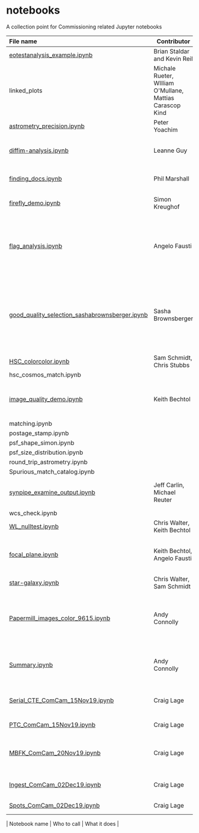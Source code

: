 # notebooks
A collection point for Commissioning related Jupyter notebooks


|File name     | Contributor     |Description      | 
|:--------------|-----------------|------------------|
| [eotestanalysis_example.ipynb](eotestanalysis_example.ipynb) | Brian Staldar and Kevin Reil | First try at PTC analysis |
|linked_plots| Michale Rueter, WIlliam O'Mullane, Mattias Carascop Kind|Contains notebooks using bokeh and holoviews including selection leading to a dynamic histogram|
| [astrometry_precision.ipynb](astrometry_precision.ipynb) | Peter Yoachim | estimate final survey astrometry precision |
| [diffim-analysis.ipynb](diffim-analysis.ipynb)|Leanne Guy        |This notebook pulls two images, makes a differnce inage and displays it in firefly.| 
| [finding_docs.ipynb](finding_docs.ipynb) | Phil Marshall | Cheat sheet for finding docs, plus how to use the `whereis` function. |
|[firefly_demo.ipynb](firefly_demo.ipynb)| Simon Kreughof | Shows you how to connect to firefly and show an image from an notebook|
| [flag_analysis.ipynb](flag_analysis.ipynb) | Angelo Fausti | Read a couple of patches from HSC reprocessing on HSC-I and HSC-Y filters, compute the fraction of objects rejected by each quality flag and plot them to find spatial patterns in the data |
| [good_quality_selection_sashabrownsberger.ipynb](good_quality_selection_sashabrownsberger.ipynb) | Sasha Brownsberger | Trims objects in user selected coadds based on user choice of flags for all of a user specified set of filters. Optionally, further trims based on object appearing as a star/galaxy.  Returns set of astropy tables. Should be merged with flag_analysis.ipynb. |
|[HSC_colorcolor.ipynb](HSC_colorcolor.ipynb)| Sam Schmidt, Chris Stubbs| Grabs grizy mags and errors in a single tract, plots colcol|
|hsc_cosmos_match.ipynb|||
| [image_quality_demo.ipynb](image_quality_demo.ipynb) | Keith Bechtol | Shows how to compute several image quality metrics (PSF model, galaxy shapes, ellipticities) and visualize results |
|matching.ipynb||
|postage_stamp.ipynb||
|psf_shape_simon.ipynb||
|psf_size_distribution.ipynb||
|round_trip_astrometry.ipynb||
|Spurious_match_catalog.ipynb||
| [synpipe_examine_output.ipynb](synpipe_examine_output.ipynb) | Jeff Carlin, Michael Reuter | Beginning exploration of completeness as a function of magnitude using SynPipe outputs |
|wcs_check.ipynb||
| [WL_nulltest.ipynb](WL_nulltest.ipynb) | Chris Walter, Keith Bechtol | Null Tests for WL |
| [focal_plane.ipynb](focal_plane.ipynb) | Keith Bechtol, Angelo Fausti | Computing and visualizing performance metrics as a function of focal plane position for a set of individual visits |
| [star-galaxy.ipynb](star-galaxy.ipynb) | Chris Walter, Sam Schmidt | Star Galaxy Seperation |
| [Papermill_images_color_9615.ipynb](Papermill_images_color_9615.ipynb) | Andy Connolly | Using papermill to set parameters within a notebook from the commandline and then run it to generate a new output notebook that has been run with those parameters |
| [Summary.ipynb](Summary.ipynb) | Andy Connolly | Using papermill to create a summary of many runs of a notebook and any output figures or metric values that might have been generated |
| [Serial_CTE_ComCam_15Nov19.ipynb](Serial_CTE_ComCam_15Nov19.ipynb) | Craig Lage | Calculating Serial CTI using EPER method on ComCam CCDs.  My own code, not based on DM stack |
| [PTC_ComCam_15Nov19.ipynb](PTC_ComCam_15Nov19.ipynb) | Craig Lage | Running ptc.py from cp_pipe on ComCam CCDs |
| [MBFK_ComCam_20Nov19.ipynb](MBFK_ComCam_20Nov19.ipynb) | Craig Lage | Generate and plot BF kernels from makeBrighterFatterKernel.py in cp_pipe on ComCam CCDs |
| [Ingest_ComCam_02Dec19.ipynb](Ingest_ComCam_02Dec19.ipynb) | Craig Lage | Ingest ComCam data and create master bias, flat, and dark calibration images |
| [Spots_ComCam_02Dec19.ipynb](Spots_ComCam_02Dec19.ipynb) | Craig Lage | Characterize spot data vs flux on ComCam CCDs |

| Notebook name | Who to call | What it does |
